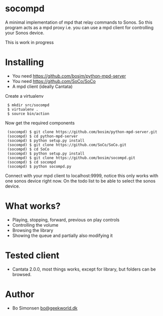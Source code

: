 # socompd
A minimal implementation of mpd that relay commands to Sonos. So this program acts as a mpd proxy i.e. you can use a mpd client for controlling your Sonos device.

This is work in progress

# Installing

* You need https://github.com/bosim/python-mpd-server
* You need https://github.com/SoCo/SoCo
* A mpd client (ideally Cantata)

Create a virtualenv

     $ mkdir src/socompd
     $ virtualenv .
     $ source bin/action

Now get the required components

     (socompd) $ git clone https://github.com/bosim/python-mpd-server.git
     (socompd) $ cd python-mpd-server
     (socompd) $ python setup.py install
     (socompd) $ git clone https://github.com/SoCo/SoCo.git
     (socompd) $ cd SoCo
     (socompd) $ python setup.py install
     (socompd) $ git clone https://github.com/bosim/socompd.git
     (socompd) $ cd socompd
     (socompd) $ python socompd.py

Connect with your mpd client to localhost:9999, notice this only works with one sonos device right now. On the todo list
to be able to select the sonos device.

# What works?

* Playing, stopping, forward, previous on play controls
* Controlling the volume
* Browsing the library
* Showing the queue and partially also modifying it

# Tested client

* Cantata 2.0.0, most things works, except for library, but folders can be browsed.

# Author

* Bo Simonsen <bo@geekworld.dk>
